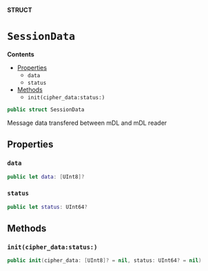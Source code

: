 **STRUCT**

# `SessionData`

**Contents**

- [Properties](#properties)
  - `data`
  - `status`
- [Methods](#methods)
  - `init(cipher_data:status:)`

```swift
public struct SessionData
```

Message data transfered between mDL and mDL reader

## Properties
### `data`

```swift
public let data: [UInt8]?
```

### `status`

```swift
public let status: UInt64?
```

## Methods
### `init(cipher_data:status:)`

```swift
public init(cipher_data: [UInt8]? = nil, status: UInt64? = nil)
```

